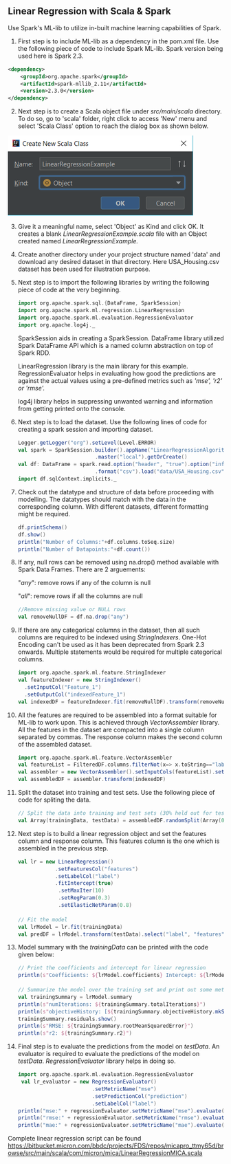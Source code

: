 ## Linear Regression with Scala & Spark

Use Spark's ML-lib to utilize in-built machine learning capabilities of Spark.

1. First step is to include ML-lib as a dependency in the pom.xml file. Use the following piece of code to include Spark ML-lib. Spark version being used here is Spark 2.3.

```xml
<dependency>
    <groupId>org.apache.spark</groupId>
    <artifactId>spark-mllib_2.11</artifactId>
    <version>2.3.0</version>
</dependency>
```

2. Next step is to create a Scala object file under *src/main/scala* directory. To do so, go to 'scala' folder, right click to access 'New' menu and select 'Scala Class' option to reach the dialog box as shown below.

![09-CreateScalaObject](./img/09-CreateScalaObject.PNG)

3. Give it a meaningful name, select 'Object' as Kind and click OK. It creates a blank *LinearRegressionExample.scala* file with an Object created named *LinearRegressionExample.*

4. Create another directory under your project structure named 'data' and download any desired dataset in that directory. Here USA_Housing.csv dataset has been used for illustration purpose.

5. Next step is to import the following libraries by writing the following piece of code at the very beginning. 

   ```scala
   import org.apache.spark.sql.{DataFrame, SparkSession}
   import org.apache.spark.ml.regression.LinearRegression
   import org.apache.spark.ml.evaluation.RegressionEvaluator
   import org.apache.log4j._
   ```

   SparkSession aids in creating a SparkSession. DataFrame library utilized Spark DataFrame API which is a named column abstraction on top of Spark RDD.

   LinearRegression library is the main library for this example. RegressionEvaluator helps in evaluating how good the predictions are against the actual values using a pre-defined metrics such as *'mse', 'r2' or 'rmse'.*

   log4j library helps in suppressing unwanted warning and information from getting printed onto the console.

6. Next step is to load the dataset. Use the following lines of code for creating a spark session and importing dataset.

   ```scala
   Logger.getLogger("org").setLevel(Level.ERROR)
   val spark = SparkSession.builder().appName("LinearRegressionAlgorithm")
     						.master("local").getOrCreate()
   val df: DataFrame = spark.read.option("header", "true").option("inferSchema", "true")
    						.format("csv").load("data/USA_Housing.csv")
   import df.sqlContext.implicits._
   ```

7. Check out the datatype and structure of data before proceeding with modelling. The datatypes should match with the data in the corresponding column. With different datasets, different formatting might be required.

   ```scala 
   df.printSchema()
   df.show()
   println("Number of Columns:"+df.columns.toSeq.size)
   println("Number of Datapoints:"+df.count())
   ```

8. If any, null rows can be removed using na.drop() method available with Spark Data Frames. There are 2 arguements:

   "*any*": remove rows if any of the column is null

   "*all*": remove rows if all the columns are null

   ```scala 
   //Remove missing value or NULL rows
   val removeNullDF = df.na.drop("any")
   ```

9. If there are any categorical columns in the dataset, then all such columns are required to be indexed using *StringIndexers*. One-Hot Encoding can't be used as it has been deprecated from Spark 2.3 onwards. Multiple statements would be required for multiple categorical columns.

   ```scala
   import org.apache.spark.ml.feature.StringIndexer
   val featureIndexer = new StringIndexer()
     .setInputCol("Feature_1")
     .setOutputCol("indexedFeature_1")
   val indexedDF = featureIndexer.fit(removeNullDF).transform(removeNullDF)
   ```

10. All the features are required to be assembled into a format suitable for ML-lib to work upon. This is achieved through *VectorAssembler* library. All the features in the dataset are compacted into a single column separated by commas. The response column makes the second column of the assembled dataset.

    ```scala 
    import org.apache.spark.ml.feature.VectorAssembler
    val featureList = FilteredDF.columns.filterNot(x=> x.toString=="label")
    val assembler = new VectorAssembler().setInputCols(featureList).setOutputCol("features")
    val assembledDF = assembler.transform(indexedDF)
    ```

11. Split the dataset into training and test sets. Use the following piece of code for spliting the data.

    ```scala
    // Split the data into training and test sets (30% held out for testing).
    val Array(trainingData, testData) = assembledDF.randomSplit(Array(0.7, 0.3))
    ```

12. Next step is to build a linear regression object and set the features column and response column. This features column is the one which is assembled in the previous step.

    ```scala 
    val lr = new LinearRegression()
    			.setFeaturesCol("features")
    			.setLabelCol("label")
    			.fitIntercept(true)
    	         .setMaxIter(10)
                 .setRegParam(0.3)
                 .setElasticNetParam(0.8)
    
    // Fit the model
    val lrModel = lr.fit(trainingData)
    val predDF = lrModel.transform(testData).select("label", "features","prediction")
    ```

13. Model summary with the *trainingData* can be printed with the code given below:

    ```scala 
    // Print the coefficients and intercept for linear regression
    println(s"Coefficients: ${lrModel.coefficients} Intercept: ${lrModel.intercept}")
    
    // Summarize the model over the training set and print out some metrics
    val trainingSummary = lrModel.summary
    println(s"numIterations: ${trainingSummary.totalIterations}")
    println(s"objectiveHistory: [${trainingSummary.objectiveHistory.mkString(",")}]")
    trainingSummary.residuals.show()
    println(s"RMSE: ${trainingSummary.rootMeanSquaredError}")
    println(s"r2: ${trainingSummary.r2}")
    ```

14. Final step is to evaluate the predictions from the model on *testData*. An evaluator is required to evaluate the predictions of the model on *testData*. *RegressionEvaluator* library helps in doing so.

    ```scala 
    import org.apache.spark.ml.evaluation.RegressionEvaluator
     val lr_evaluator = new RegressionEvaluator()
                            .setMetricName("mse")
                            .setPredictionCol("prediction")
                            .setLabelCol("label")
    println("mse:" + regressionEvaluator.setMetricName("mse").evaluate(predDF))
    println("rmse:" + regressionEvaluator.setMetricName("rmse").evaluate(predDF))
    println("mae:" + regressionEvaluator.setMetricName("mae").evaluate(predDF))
    ```

Complete linear regression script can be found https://bitbucket.micron.com/bbdc/projects/FDS/repos/micapro_ttmy65d/browse/src/main/scala/com/micron/mica/LinearRegressionMICA.scala

